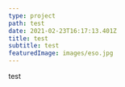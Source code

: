 ```yaml
---
type: project
path: test
date: 2021-02-23T16:17:13.401Z
title: test
subtitle: test
featuredImage: images/eso.jpg
---
```

test
